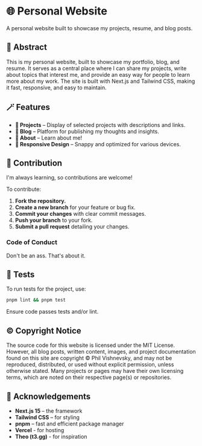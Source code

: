 # 🌐 Personal Website
A personal website built to showcase my projects, resume, and blog posts.

## 📄 Abstract
This is my personal website, built to showcase my portfolio, blog, and resume. It serves as a central place where I can share my projects, write about topics that interest me, and provide an easy way for people to learn more about my work. The site is built with Next.js and Tailwind CSS, making it fast, responsive, and easy to maintain.

## 🪄 Features
- **📄 Projects** – Display of selected projects with descriptions and links.
- **📝 Blog** – Platform for publishing my thoughts and insights.
- **📄 About** – Learn about me!
- **📱 Responsive Design** – Snappy and optimized for various devices.

## 💬 Contribution
I'm always learning, so contributions are welcome! 

To contribute:
1. **Fork the repository.**
2. **Create a new branch** for your feature or bug fix.
3. **Commit your changes** with clear commit messages.
4. **Push your branch** to your fork.
5. **Submit a pull request** detailing your changes.

### Code of Conduct
Don't be an ass. That's about it.

## 🧪 Tests
To run tests for the project, use:
```bash
pnpm lint && pnpm test
```
Ensure code passes tests and/or lint.

## ©️ Copyright Notice
The source code for this website is licensed under the MIT License.
However, all blog posts, written content, images, and project documentation found on this site are copyright © Phil Vishnevsky, and may not be reproduced, distributed, or used without explicit permission, unless otherwise stated.
Many projects or pages may have their own licensing terms, which are noted on their respective page(s) or repositories.

## 🤝 Acknowledgements
- **Next.js 15** – the framework
- **Tailwind CSS** – for styling
- **pnpm** – fast and efficient package manager
- **Vercel** - for hosting
- **Theo (t3.gg)** - for inspiration
